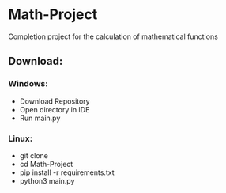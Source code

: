 # Math-Project
Completion project for the calculation of mathematical functions

## Download:

### Windows:
- Download Repository
- Open directory in IDE
- Run main.py

### Linux:
- git clone
- cd Math-Project
- pip install -r requirements.txt
- python3 main.py
